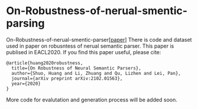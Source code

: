 # On-Robustness-of-nerual-smentic-parsing
On-Robustness-of-nerual-smentic-parser[[paper]](https://arxiv.org/abs/2102.01563)
There is code and dataset used in paper on robusntess of nerual semantic parser. This paper is publised in EACL2020.
If you find this paper useful, please cite:
```
@article{huang2020robustness,
  title={On Robustness of Neural Semantic Parsers},
  author={Shuo, Huang and Li, Zhuang and Qu, Lizhen and Lei, Pan},
  journal={arXiv preprint arXiv:2102.01563},
  year={2020}
}
```
More code for evalutation and generation process will be added soon. 
